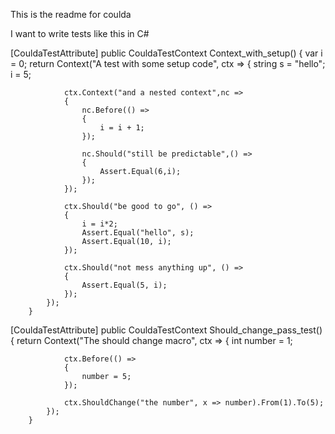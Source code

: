 This is the readme for coulda

I want to write tests like this in C#

 [CouldaTestAttribute]
        public CouldaTestContext Context_with_setup()
        {
            var i = 0;
            return Context("A test with some setup code", ctx =>
            {
                string s = "hello";
                i = 5;

                ctx.Context("and a nested context",nc =>
                {
                    nc.Before(() =>
                    {
                        i = i + 1;
                    });
                    
                    nc.Should("still be predictable",() =>
                    {
                        Assert.Equal(6,i);
                    });
                });

                ctx.Should("be good to go", () =>
                {
                    i = i*2;
                    Assert.Equal("hello", s);
                    Assert.Equal(10, i);
                });

                ctx.Should("not mess anything up", () =>
                {
                    Assert.Equal(5, i);
                });
            });
        }

 [CouldaTestAttribute]
        public CouldaTestContext Should_change_pass_test()
        {
            return Context("The should change macro", ctx =>
            {
                int number = 1;

                ctx.Before(() =>
                {
                    number = 5;
                });

                ctx.ShouldChange("the number", x => number).From(1).To(5);
            });
        }